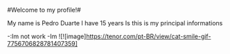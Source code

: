 #Welcome to my profile!#

My name is Pedro Duarte
I have 15 years 
Is this is my principal informations

-:Im not work
-Im
![![image]https://tenor.com/pt-BR/view/cat-smile-gif-7756706828781407359]
